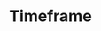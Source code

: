 ---
enabled: true
title: "Timeframe"
description: "Portfolio Blog Theme"
image_webp: images/templates/timeframe.webp
image: images/templates/timeframe.jpg
link: "https://timeframe.tristangoetz.me"

---
